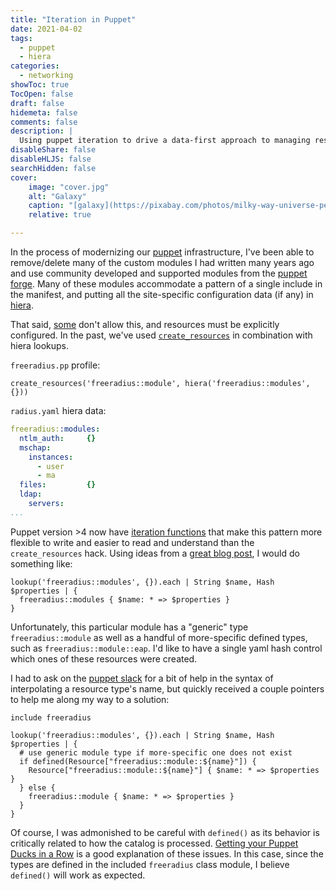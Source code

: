 ```yaml
---
title: "Iteration in Puppet"
date: 2021-04-02
tags:
  - puppet
  - hiera
categories:
  - networking
showToc: true
TocOpen: false
draft: false
hidemeta: false
comments: false
description: |
  Using puppet iteration to drive a data-first approach to managing resources.
disableShare: false
disableHLJS: false
searchHidden: false
cover:
    image: "cover.jpg"
    alt: "Galaxy"
    caption: "[galaxy](https://pixabay.com/photos/milky-way-universe-person-stars-1023340/) by [Free-Photos](https://pixabay.com/users/free-photos-242387/) licensed under [CC0](https://creativecommons.org/publicdomain/zero/1.0/legalcode)"
    relative: true

---
```


In the process of modernizing our [puppet][puppet] infrastructure, I've
been able to remove/delete many of the custom modules I had written
many years ago and use community developed and supported modules from
the [puppet forge][forge].  Many of these modules accommodate a pattern
of a single include in the manifest, and putting all the site-specific
configuration data (if any) in [hiera][hiera].

That said, [some](https://github.com/djjudas21/puppet-freeradius) don't allow this,
and resources must be explicitly configured.  In the past, we've used
[`create_resources`][create_resources] in combination with hiera lookups.

`freeradius.pp` profile:

```puppet
create_resources('freeradius::module', hiera('freeradius::modules', {}))
```

`radius.yaml` hiera data:

```yaml
freeradius::modules:
  ntlm_auth:     {}
  mschap:
    instances:
      - user
      - ma
  files:         {}
  ldap:
    servers:
...
```

Puppet version >4 now have [iteration functions][iteration] that make
this pattern more flexible to write and easier to read and understand
than the `create_resources` hack.  Using ideas from a [great blog
post][Iterating in Puppet], I would do something like:

```puppet
lookup('freeradius::modules', {}).each | String $name, Hash $properties | {
  freeradius::modules { $name: * => $properties }
}
```

Unfortunately, this particular module has a "generic" type
`freeradius::module` as well as a handful of more-specific defined
types, such as `freeradius::module::eap`.  I'd like to have a single yaml
hash control which ones of these resources were created.

I had to ask on the [puppet slack][slack] for a bit of help in the
syntax of interpolating a resource type's name, but quickly received a
couple pointers to help me along my way to a solution:

```puppet
include freeradius

lookup('freeradius::modules', {}).each | String $name, Hash $properties | {
  # use generic module type if more-specific one does not exist
  if defined(Resource["freeradius::module::${name}"]) {
    Resource["freeradius::module::${name}"] { $name: * => $properties }
  } else {
    freeradius::module { $name: * => $properties }
  }
}
```

Of course, I was admonished to be careful with `defined()` as its
behavior is critically related to how the catalog is processed.  [Getting
your Puppet Ducks in a Row][ducks] is a good explanation of these issues.
In this case, since the types are defined in the included `freeradius`
class module, I believe `defined()` will work as expected.

[puppet]: https://puppet.com
[forge]: https://forge.puppet.com
[hiera]: https://puppet.com/docs/puppet/latest/hiera_intro.html
[create_resources]: https://puppet.com/docs/puppet/latest/function.html#create_resources
[iteration]: https://puppet.com/docs/puppet/latest/lang_iteration.html
[slack]: https://slack.puppet.com
[Iterating in Puppet]: https://www.devco.net/archives/2015/12/16/iterating-in-puppet.php
[ducks]: http://puppet-on-the-edge.blogspot.com/2014/04/getting-your-puppet-ducks-in-row.html
